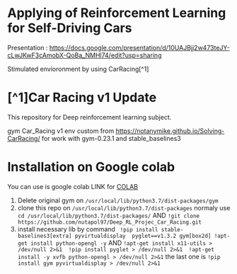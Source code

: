 # Applying of Reinforcement Learning for Self-Driving Cars
Presentation : https://docs.google.com/presentation/d/10UAJBjj2w473teJY-cLwJKwF3cAmobX-QoBa_NMHl74/edit?usp=sharing

Stimulated envioronment by using CarRacing[^1] 


# [^1]Car Racing v1 Update 

This repository for Deep reinforcement learning subject.

gym Car_Racing v1 env custom from https://notanymike.github.io/Solving-CarRacing/ 
for work with gym-0.23.1 and stable_baselines3

# Installation on Google colab
You can use is google colab LINK for [COLAB](https://colab.research.google.com/drive/193R2L_HAXHYIE5zsI-aydd31EeeenDTZ?usp=sharing)
1. Delete original gym on  `/usr/local/lib/python3.7/dist-packages/gym`
2. clone this repo on `/usr/local/lib/python3.7/dist-packages` normaly use 
    `cd /usr/local/lib/python3.7/dist-packages/` AND  `!git clone https://github.com/nutapol97/Deep_RL_Projec_Car_Racing.git`
3. install necessary lib by command   ``` !pip install stable-baselines3[extra] pyvirtualdisplay  pyglet==v1.3.2 gym[box2d]
!apt-get install python-opengl -y``` AND
`!apt-get install x11-utils > /dev/null 2>&1 
!pip install pyglet > /dev/null 2>&1 
!apt-get install -y xvfb python-opengl > /dev/null 2>&1` the last one is `!pip install gym pyvirtualdisplay > /dev/null 2>&1`





